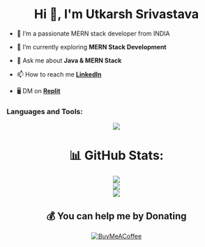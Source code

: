 <h1 align="center">Hi 👋, I'm Utkarsh Srivastava</h1>


- 🔭 I’m a passionate MERN stack developer from INDIA

- 🌱 I’m currently exploring **MERN Stack Development**

- 💬 Ask me about **Java & MERN Stack**

<!-- 👁️‍🗨️ Showcase **[Portfolio]()**-->

- 📫 How to reach me **[LinkedIn](https://www.linkedin.com/in/theutkarshsrivastava/)**

<!-- - 🧲 Help each other **[Discord Community](https://discord.gg/naQUPVWvSs)** -->


- 🖥️ DM on **[Replit](https://replit.com/@iamutkarsh)**

 <h3 align="left">Languages and Tools:</h3>

<p align="center">

<img src="https://skillicons.dev/icons?i=html,css,javascript,react,nodejs,express,mongo,java,git,github,postman">

 </p>

 <div align="center">

# 📊 GitHub Stats:
![](https://github-readme-stats.vercel.app/api?username=codebyUtkarsh&theme=solarized-dark&hide_border=false&include_all_commits=false&count_private=false)<br/>
![](https://github-readme-streak-stats.herokuapp.com/?user=codebyUtkarsh&theme=solarized-dark&hide_border=false)<br/>
![](https://github-readme-stats.vercel.app/api/top-langs/?username=codebyUtkarsh&theme=solarized-dark&hide_border=false&include_all_commits=false&count_private=false&layout=compact)


## 💰 You can help me by Donating
[![BuyMeACoffee](https://img.shields.io/badge/Buy%20Me%20a%20Coffee-ffdd00?style=for-the-badge&logo=buy-me-a-coffee&logoColor=black)](https://buymeacoffee.com/https://www.buymeacoffee.com/utkarshsrivastava)


</div>
